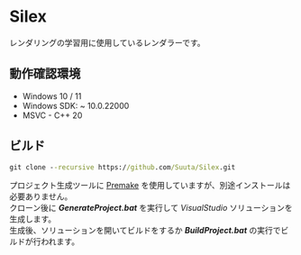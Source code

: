 # Silex

レンダリングの学習用に使用しているレンダラーです。<br>



## 動作確認環境

* Windows 10 / 11
* Windows SDK:  ~ 10.0.22000
* MSVC - C++ 20



## ビルド

```bat
git clone --recursive https://github.com/Suuta/Silex.git
```

プロジェクト生成ツールに [Premake](https://premake.github.io/) を使用していますが、別途インストールは必要ありません。<br>
クローン後に ***GenerateProject.bat*** を実行して *VisualStudio* ソリューションを生成します。<br>
生成後、ソリューションを開いてビルドをするか ***BuildProject.bat*** の実行でビルドが行われます。<br>
